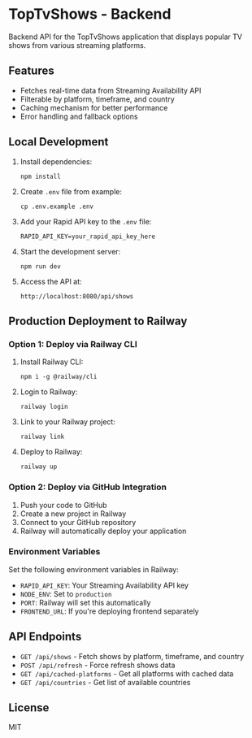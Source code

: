 # TopTvShows - Backend

Backend API for the TopTvShows application that displays popular TV shows from various streaming platforms.

## Features

- Fetches real-time data from Streaming Availability API
- Filterable by platform, timeframe, and country
- Caching mechanism for better performance
- Error handling and fallback options

## Local Development

1. Install dependencies:
   ```
   npm install
   ```

2. Create `.env` file from example:
   ```
   cp .env.example .env
   ```

3. Add your Rapid API key to the `.env` file:
   ```
   RAPID_API_KEY=your_rapid_api_key_here
   ```

4. Start the development server:
   ```
   npm run dev
   ```

5. Access the API at:
   ```
   http://localhost:8080/api/shows
   ```

## Production Deployment to Railway

### Option 1: Deploy via Railway CLI

1. Install Railway CLI:
   ```
   npm i -g @railway/cli
   ```

2. Login to Railway:
   ```
   railway login
   ```

3. Link to your Railway project:
   ```
   railway link
   ```

4. Deploy to Railway:
   ```
   railway up
   ```

### Option 2: Deploy via GitHub Integration

1. Push your code to GitHub
2. Create a new project in Railway
3. Connect to your GitHub repository
4. Railway will automatically deploy your application

### Environment Variables

Set the following environment variables in Railway:

- `RAPID_API_KEY`: Your Streaming Availability API key
- `NODE_ENV`: Set to `production`
- `PORT`: Railway will set this automatically
- `FRONTEND_URL`: If you're deploying frontend separately

## API Endpoints

- `GET /api/shows` - Fetch shows by platform, timeframe, and country
- `POST /api/refresh` - Force refresh shows data
- `GET /api/cached-platforms` - Get all platforms with cached data
- `GET /api/countries` - Get list of available countries

## License

MIT 